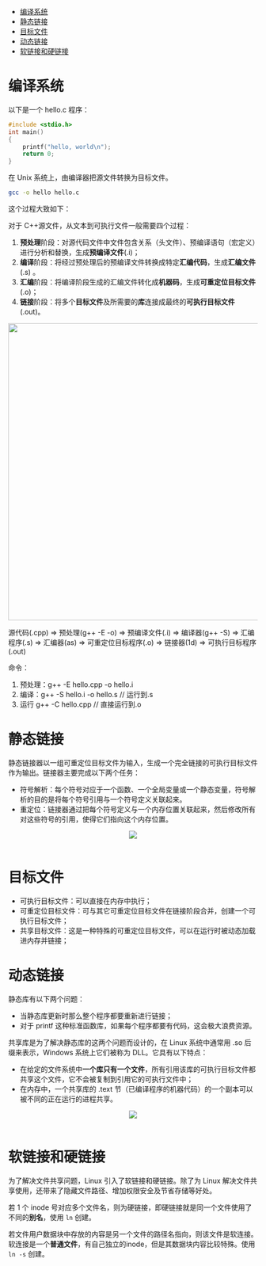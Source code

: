 <!-- GFM-TOC -->

* [编译系统](#编译系统)
* [静态链接](#静态链接)
* [目标文件](#目标文件)
* [动态链接](#动态链接)
* [软链接和硬链接](#软链接和硬链接)

<!-- GFM-TOC -->

# 编译系统

以下是一个 hello.c 程序：

```c
#include <stdio.h>
int main()
{
    printf("hello, world\n");
    return 0;
}
```

在 Unix 系统上，由编译器把源文件转换为目标文件。

```bash
gcc -o hello hello.c
```

这个过程大致如下：

对于 C++源文件，从文本到可执行文件一般需要四个过程：

1. **预处理**阶段：对源代码文件中文件包含关系（头文件）、预编译语句（宏定义）进行分析和替换，生成**预编译文件**(.i)；
2. **编译**阶段：将经过预处理后的预编译文件转换成特定**汇编代码**，生成**汇编文件**(.s) 。
3. **汇编**阶段：将编译阶段生成的汇编文件转化成**机器码**，生成**可重定位目标文件**(.o)；
4. **链接**阶段：将多个**目标文件**及所需要的**库**连接成最终的**可执行目标文件**(.out)。

<img src="E:/0OneDrive/OneDrive/Work/CSNote/0other/0/pics/编译过程.jpg" width="600px" />

源代码(.cpp) => 预处理(g++ -E -o) => 预编译文件(.i) => 编译器(g++ -S) => 汇编程序(.s) => 汇编器(as) => 可重定位目标程序(.o) => 链接器(1d) => 可执行目标程序(.out)

命令：

1. 预处理：g++ -E hello.cpp -o hello.i
2. 编译：g++ -S hello.i -o hello.s  // 运行到.s
3. 运行 g++ -C hello.cpp  // 直接运行到.o 





# 静态链接

静态链接器以一组可重定位目标文件为输入，生成一个完全链接的可执行目标文件作为输出。链接器主要完成以下两个任务：

- 符号解析：每个符号对应于一个函数、一个全局变量或一个静态变量，符号解析的目的是将每个符号引用与一个符号定义关联起来。
- 重定位：链接器通过把每个符号定义与一个内存位置关联起来，然后修改所有对这些符号的引用，使得它们指向这个内存位置。

<div align="center"> <img src="https://cs-notes-1256109796.cos.ap-guangzhou.myqcloud.com/47d98583-8bb0-45cc-812d-47eefa0a4a40.jpg"/> </div><br>

# 目标文件

- 可执行目标文件：可以直接在内存中执行；
- 可重定位目标文件：可与其它可重定位目标文件在链接阶段合并，创建一个可执行目标文件；
- 共享目标文件：这是一种特殊的可重定位目标文件，可以在运行时被动态加载进内存并链接；

# 动态链接

静态库有以下两个问题：

- 当静态库更新时那么整个程序都要重新进行链接；
- 对于 printf 这种标准函数库，如果每个程序都要有代码，这会极大浪费资源。

共享库是为了解决静态库的这两个问题而设计的，在 Linux 系统中通常用 .so 后缀来表示，Windows 系统上它们被称为 DLL。它具有以下特点：

- 在给定的文件系统中**一个库只有一个文件**，所有引用该库的可执行目标文件都共享这个文件，它不会被复制到引用它的可执行文件中；
- 在内存中，一个共享库的 .text 节（已编译程序的机器代码）的一个副本可以被不同的正在运行的进程共享。

<div align="center"> <img src="https://cs-notes-1256109796.cos.ap-guangzhou.myqcloud.com/76dc7769-1aac-4888-9bea-064f1caa8e77.jpg"/> </div><br>

# 软链接和硬链接

为了解决文件共享问题，Linux 引入了软链接和硬链接。除了为 Linux 解决文件共享使用，还带来了隐藏文件路径、增加权限安全及节省存储等好处。

若 1 个 inode 号对应多个文件名，则为硬链接，即硬链接就是同一个文件使用了不同的**别名**，使用 `ln` 创建。

若文件用户数据块中存放的内容是另一个文件的路径名指向，则该文件是软连接。软连接是一个**普通文件**，有自己独立的inode，但是其数据块内容比较特殊。使用 `ln -s` 创建。













